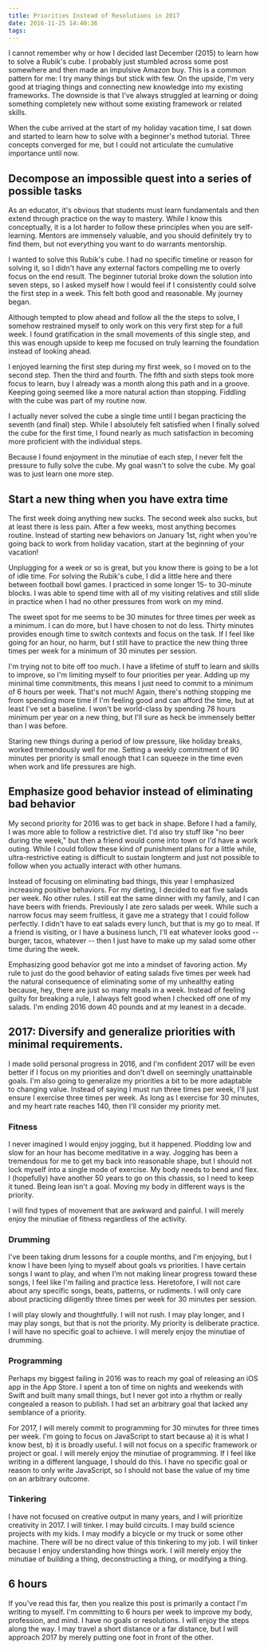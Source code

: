 ```yaml
---
title: Priorities Instead of Resolutions in 2017
date: 2016-11-25 14:40:36
tags:
---
```



I cannot remember why or how I decided last December (2015) to learn how to solve a Rubik's cube. I probably just stumbled across some post somewhere and then made an impulsive Amazon buy. This is a common pattern for me: I try many things but stick with few. On the upside, I'm very good at triaging things and connecting new knowledge into my existing frameworks. The downside is that I've always struggled at learning or doing something completely new without some existing framework or related skills.

When the cube arrived at the start of my holiday vacation time, I sat down and started to learn how to solve with a beginner's method tutorial. Three concepts converged for me, but I could not articulate the cumulative importance until now.

## Decompose an impossible quest into a series of possible tasks

As an educator, it's obvious that students must learn fundamentals and then extend through practice on the way to mastery. While I know this conceptually, it is a lot harder to follow these principles when you are self-learning. Mentors are immensely valuable, and you should definitely try to find them, but not everything you want to do warrants mentorship.

I wanted to solve this Rubik's cube. I had no specific timeline or reason for solving it, so I didn't have any external factors compelling me to overly focus on the end result. The beginner tutorial broke down the solution into seven steps, so I asked myself how I would feel if I consistently could solve the first step in a week. This felt both good and reasonable. My journey began.

Although tempted to plow ahead and follow all the the steps to solve, I somehow restrained myself to only work on this very first step for a full week. I found gratification in the small movements of this single step, and this was enough upside to keep me focused on truly learning the foundation instead of looking ahead.

I enjoyed learning the first step during my first week, so I moved on to the second step. Then the third and fourth. The fifth and sixth steps took more focus to learn, buy I already was a month along this path and in a groove. Keeping going seemed like a more natural action than stopping. Fiddling with the cube was part of my routine now.

I actually never solved the cube a single time until I began practicing the seventh (and final) step. While I absolutely felt satisfied when I finally solved the cube for the first time, I found nearly as much satisfaction in becoming more proficient with the individual steps.

Because I found enjoyment in the minutiae of each step, I never felt the pressure to fully solve the cube. My goal wasn't to solve the cube. My goal was to just learn one more step.

## Start a new thing when you have extra time

The first week doing anything new sucks. The second week also sucks, but at least there is less pain. After a few weeks, most anything becomes routine. Instead of starting new behaviors on January 1st, right when you're going back to work from holiday vacation, start at the beginning of your vacation!

Unplugging for a week or so is great, but you know there is going to be a lot of idle time. For solving the Rubik's cube, I did a little here and there between football bowl games. I practiced in some longer 15- to 30-minute blocks. I was able to spend time with all of my visiting relatives and still slide in practice when I had no other pressures from work on my mind.

The sweet spot for me seems to be 30 minutes for three times per week as a minimum. I can do more, but I have chosen to not do less. Thirty minutes provides enough time to switch contexts and focus on the task. If I feel like going for an hour, no harm, but I still have to practice the new thing three times per week for a minimum of 30 minutes per session.

I'm trying not to bite off too much. I have a lifetime of stuff to learn and skills to improve, so I'm limiting myself to four priorities per year. Adding up my minimal time commitments, this means I just need to commit to a minimum of 6 hours per week. That's not much! Again, there's nothing stopping me from spending more time if I'm feeling good and can afford the time, but at least I've set a baseline. I won't be world-class by spending 78 hours minimum per year on a new thing, but I'll sure as heck be immensely better than I was before.

Staring new things during a period of low pressure, like holiday breaks, worked tremendously well for me. Setting a weekly commitment of 90 minutes per priority is small enough that I can squeeze in the time even when work and life pressures are high.

## Emphasize good behavior instead of eliminating bad behavior

My second priority for 2016 was to get back in shape. Before I had a family, I was more able to follow a restrictive diet. I'd also try stuff like "no beer during the week," but then a friend would come into town or I'd have a work outing. While I could follow these kind of punishment plans for a little while, ultra-restrictive eating is difficult to sustain longterm and just not possible to follow when you actually interact with other humans.

Instead of focusing on eliminating bad things, this year I emphasized increasing positive behaviors. For my dieting, I decided to eat five salads per week. No other rules. I still eat the same dinner with my family, and I can have beers with friends. Previously I ate zero salads per week. While such a narrow focus may seem fruitless, it gave me a strategy that I could follow perfectly. I didn't have to eat salads every lunch, but that is my go to meal. If a friend is visiting, or I have a business lunch, I'll eat whatever looks good -- burger, tacos, whatever -- then I just have to make up my salad some other time during the week.

Emphasizing good behavior got me into a mindset of favoring action. My rule to just do the good behavior of eating salads five times per week had the natural consequence of eliminating some of my unhealthy eating because, hey, there are just so many meals in a week. Instead of feeling guilty for breaking a rule, I always felt good when I checked off one of my salads. I'm ending 2016 down 40 pounds and at my leanest in a decade.

## 2017: Diversify and generalize priorities with minimal requirements.

I made solid personal progress in 2016, and I'm confident 2017 will be even better if I focus on my priorities and don't dwell on seemingly unattainable goals. I'm also going to generalize my priorities a bit to be more adaptable to changing value. Instead of saying I must run three times per week, I'll just ensure I exercise three times per week. As long as I exercise for 30 minutes, and my heart rate reaches 140, then I'll consider my priority met.

### Fitness

I never imagined I would enjoy jogging, but it happened. Plodding low and slow for an hour has become meditative in a way. Jogging has been a tremendous for me to get my back into reasonable shape, but I should not lock myself into a single mode of exercise. My body needs to bend and flex. I (hopefully) have another 50 years to go on this chassis, so I need to keep it tuned. Being lean isn't a goal. Moving my body in different ways is the priority.

I will find types of movement that are awkward and painful. I will merely enjoy the minutiae of fitness regardless of the activity.

### Drumming

I've been taking drum lessons for a couple months, and I'm enjoying, but I know I have been lying to myself about goals vs priorities. I have certain songs I want to play, and when I'm not making linear progress toward these songs, I feel like I'm failing and practice less. Heretofore, I will not care about any specific songs, beats, patterns, or rudiments. I will only care about practicing diligently three times per week for 30 minutes per session.

I will play slowly and thoughtfully. I will not rush. I may play longer, and I may play songs, but that is not the priority. My priority is deliberate practice. I will have no specific goal to achieve. I will merely enjoy the minutiae of drumming.

### Programming

Perhaps my biggest failing in 2016 was to reach my goal of releasing an iOS app in the App Store. I spent a ton of time on nights and weekends with Swift and built many small things, but I never got into a rhythm or really congealed a reason to publish. I had set an arbitrary goal that lacked any semblance of a priority.

For 2017, I will merely commit to programming for 30 minutes for three times per week. I'm going to focus on JavaScript to start because a) it is what I know best, b) it is broadly useful. I will not focus on a specific framework or project or goal. I will merely enjoy the minutiae of programming. If I feel like writing in a different language, I should do this. I have no specific goal or reason to only write JavaScript, so I should not base the value of my time on an arbitrary outcome.

### Tinkering

I have not focused on creative output in many years, and I will prioritize creativity in 2017. I will tinker. I may build circuits. I may build science projects with my kids. I may modify a bicycle or my truck or some other machine. There will be no direct value of this tinkering to my job. I will tinker because I enjoy understanding how things work. I will merely enjoy the minutiae of building a thing, deconstructing a thing, or modifying a thing.

## 6 hours

If you've read this far, then you realize this post is primarily a contact I'm writing to myself. I'm committing to 6 hours per week to improve my body, profession, and mind. I have no goals or resolutions. I will enjoy the steps along the way. I may travel a short distance or a far distance, but I will approach 2017 by merely putting one foot in front of the other.
